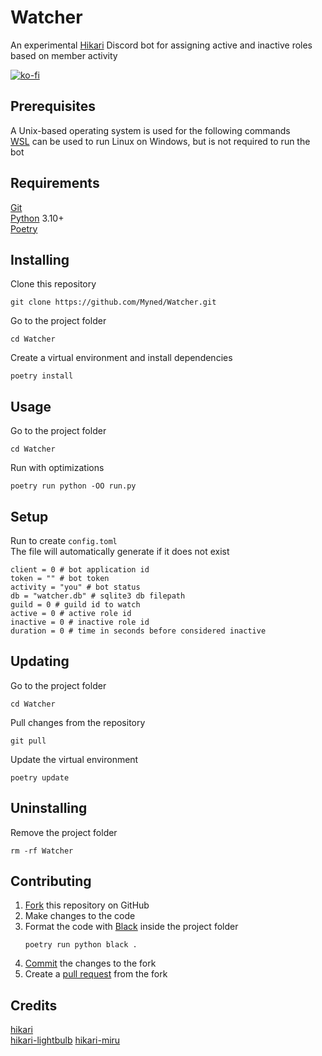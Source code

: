 # Watcher
An experimental [Hikari](https://www.hikari-py.dev) Discord bot for assigning active and inactive roles based on member activity

[![ko-fi](https://ko-fi.com/img/githubbutton_sm.svg)](https://ko-fi.com/B0B1AUB66)

## Prerequisites
A Unix-based operating system is used for the following commands\
[WSL](https://docs.microsoft.com/en-us/windows/wsl) can be used to run Linux on Windows, but is not required to run the bot
## Requirements
[Git](https://git-scm.com/downloads)\
[Python](https://www.python.org) 3.10+\
[Poetry](https://python-poetry.org/docs/master)
## Installing
Clone this repository
```
git clone https://github.com/Myned/Watcher.git
```
Go to the project folder
```
cd Watcher
```
Create a virtual environment and install dependencies
```
poetry install
```
## Usage
Go to the project folder
```
cd Watcher
```
Run with optimizations
```
poetry run python -OO run.py
```
## Setup
Run to create `config.toml`\
The file will automatically generate if it does not exist
```
client = 0 # bot application id
token = "" # bot token
activity = "you" # bot status
db = "watcher.db" # sqlite3 db filepath
guild = 0 # guild id to watch
active = 0 # active role id
inactive = 0 # inactive role id
duration = 0 # time in seconds before considered inactive
```
## Updating
Go to the project folder
```
cd Watcher
```
Pull changes from the repository
```
git pull
```
Update the virtual environment
```
poetry update
```
## Uninstalling
Remove the project folder
```
rm -rf Watcher
```
## Contributing
1. [Fork](https://docs.github.com/en/get-started/quickstart/fork-a-repo) this repository on GitHub
2. Make changes to the code
3. Format the code with [Black](https://black.readthedocs.io/en/stable) inside the project folder
    ```
    poetry run python black .
    ```
4. [Commit](https://github.com/git-guides/git-commit) the changes to the fork
5. Create a [pull request](https://docs.github.com/en/pull-requests/collaborating-with-pull-requests/proposing-changes-to-your-work-with-pull-requests/creating-a-pull-request) from the fork
## Credits
[hikari](https://github.com/hikari-py/hikari)\
[hikari-lightbulb](https://github.com/tandemdude/hikari-lightbulb)
[hikari-miru](https://github.com/HyperGH/hikari-miru)
